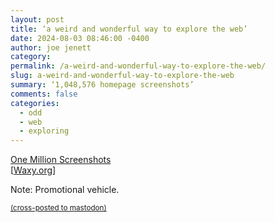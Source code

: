 ```yaml
---
layout: post
title: ‘a weird and wonderful way to explore the web’
date: 2024-08-03 08:46:00 -0400
author: joe jenett
category: 
permalink: /a-weird-and-wonderful-way-to-explore-the-web/
slug: a-weird-and-wonderful-way-to-explore-the-web
summary: ‘1,048,576 homepage screenshots’
comments: false
categories:
  - odd
  - web
  - exploring
---
```

<a title="One Million Screenshots" href="https://onemillionscreenshots.com/">One Million Screenshots</a><br>[<a href="https://waxy.org/2024/08/one-million-screenshots/">Waxy.org</a>]

<p class="note">Note: Promotional vehicle.</p>
<a href="https://brid.gy/publish/mastodon"><small>(cross-posted to mastodon)</small></a>